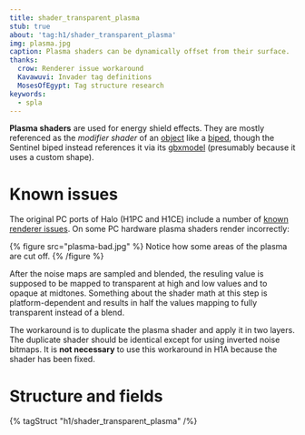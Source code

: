 ```yaml
---
title: shader_transparent_plasma
stub: true
about: 'tag:h1/shader_transparent_plasma'
img: plasma.jpg
caption: Plasma shaders can be dynamically offset from their surface.
thanks:
  crow: Renderer issue workaround
  Kavawuvi: Invader tag definitions
  MosesOfEgypt: Tag structure research
keywords:
  - spla
---
```

**Plasma shaders** are used for energy shield effects. They are mostly referenced as the _modifier shader_ of an [object](~) like a [biped](~), though the Sentinel biped instead references it via its [gbxmodel](~) (presumably because it uses a custom shape).

# Known issues
The original PC ports of Halo (H1PC and H1CE) include a number of [known renderer issues](~renderer#gearbox-regressions). On some PC hardware plasma shaders render incorrectly:

{% figure src="plasma-bad.jpg" %}
Notice how some areas of the plasma are cut off.
{% /figure %}

After the noise maps are sampled and blended, the resuling value is supposed to be mapped to transparent at high and low values and to opaque at midtones. Something about the shader math at this step is platform-dependent and results in half the values mapping to fully transparent instead of a blend.

The workaround is to duplicate the plasma shader and apply it in two layers. The duplicate shader should be identical except for using inverted noise bitmaps. It is **not necessary** to use this workaround in H1A because the shader has been fixed.

# Structure and fields

{% tagStruct "h1/shader_transparent_plasma" /%}

